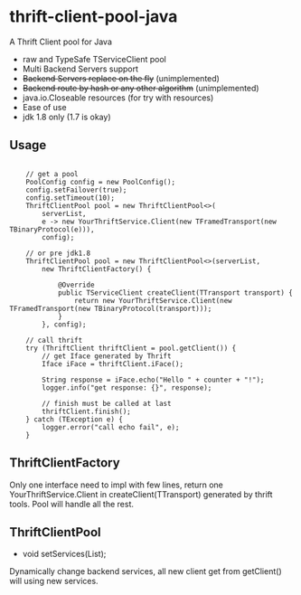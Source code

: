 thrift-client-pool-java
=======================

A Thrift Client pool for Java

* raw and TypeSafe TServiceClient pool
* Multi Backend Servers support
* ~~Backend Servers replace on the fly~~ (unimplemented)
* ~~Backend route by hash or any other algorithm~~ (unimplemented)
* java.io.Closeable resources (for try with resources)
* Ease of use
* jdk 1.8 only (1.7 is okay)

## Usage

<pre><code>
    // get a pool
    PoolConfig config = new PoolConfig();
    config.setFailover(true);
    config.setTimeout(10);
    ThriftClientPool<TestThriftService.Client> pool = new ThriftClientPool<>(
        serverList,
        e -> new YourThriftService.Client(new TFramedTransport(new TBinaryProtocol(e))),
        config);

    // or pre jdk1.8
    ThriftClientPool<TestThriftService.Client> pool = new ThriftClientPool<>(serverList,
        new ThriftClientFactory() {
            
            @Override
            public TServiceClient createClient(TTransport transport) {
                return new YourThriftService.Client(new TFramedTransport(new TBinaryProtocol(transport)));
            }
        }, config);
    
    // call thrift
    try (ThriftClient<Client> thriftClient = pool.getClient()) {
        // get Iface generated by Thrift
        Iface iFace = thriftClient.iFace();
        
        String response = iFace.echo("Hello " + counter + "!");
        logger.info("get response: {}", response);
        
        // finish must be called at last
        thriftClient.finish();
    } catch (TException e) {
        logger.error("call echo fail", e);
    }
</pre></code>

## ThriftClientFactory

Only one interface need to impl with few lines, return one YourThriftService.Client in createClient(TTransport)
generated by thrift tools. Pool will handle all the rest.

## ThriftClientPool

* void setServices(List<ServiceInfo>);

Dynamically change backend services, all new client get from getClient() will using new services.


